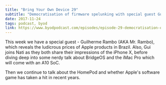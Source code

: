 ```yaml
---
title: "Bring Your Own Device 29"
subtitle: "Democratisation of firmware spelunking with special guest Guilherme Rambo"
date: 2017-11-24
tags: podcast, byod
link: https://www.byodpodcast.com/episodes/episode-29-democratisation-of-firmware-spelunking-with-special-guest-guilherme-rambo/25/11/2017
---
```

This week we have a special guest - Guilherme Rambo (AKA Mr. Rambo), which reveals the ludicrous prices of Apple products in Brazil. Also, Gui joins Nati as they both share their impressions of the iPhone X, before diving deep into some nerdy talk about BridgeOS and the iMac Pro which will come with an A10 SoC.

Then we continue to talk about the HomePod and whether Apple's software game has taken a hit in recent years.
